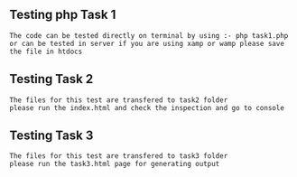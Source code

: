 ## Testing php Task 1
    The code can be tested directly on terminal by using :- php task1.php
    or can be tested in server if you are using xamp or wamp please save the file in htdocs

## Testing Task 2
    The files for this test are transfered to task2 folder 
    please run the index.html and check the inspection and go to console 

## Testing Task 3
    The files for this test are transfered to task3 folder
    please run the task3.html page for generating output

